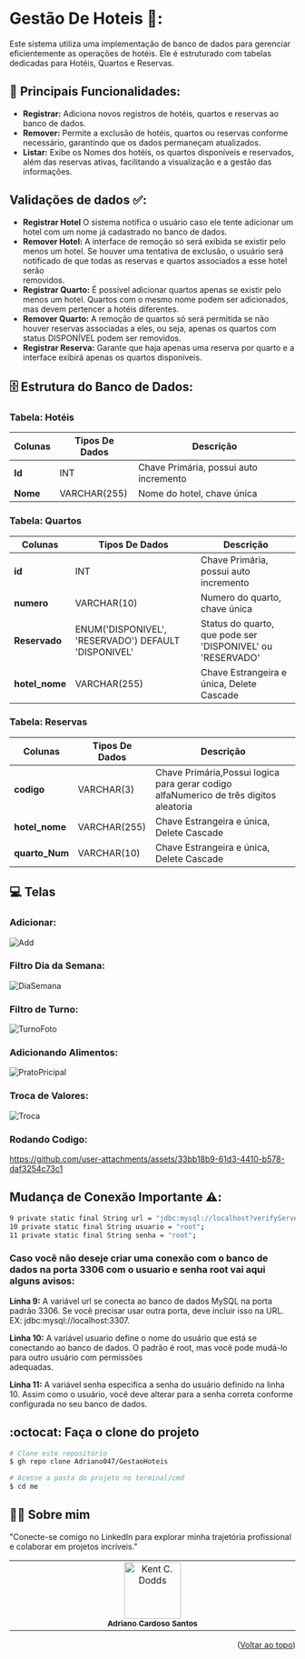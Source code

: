 <a id="readme-top"></a>
# Gestão De Hoteis 🏨:
Este sistema utiliza uma implementação de banco de dados para gerenciar eficientemente as operações de hotéis. Ele é estruturado com tabelas dedicadas para Hotéis, Quartos e Reservas.

## 🔧 Principais Funcionalidades: 
 - **Registrar:** Adiciona novos registros de hotéis, quartos e reservas ao banco de dados.
 - **Remover:** Permite a exclusão de hotéis, quartos ou reservas conforme necessário, garantindo que os dados permaneçam atualizados.
 - **Listar:** Exibe os Nomes dos hotéis, os quartos disponíveis e reservados, além das reservas ativas, facilitando a visualização e a gestão das informações.

## Validações de dados ✅:
- **Registrar Hotel** O sistema notifica o usuário caso ele tente adicionar um hotel com um nome já cadastrado no banco de dados.
- **Remover Hotel:** A interface de remoção só será exibida se existir pelo menos um hotel. Se houver uma tentativa de exclusão, o usuário será notificado de que todas as reservas e quartos associados a esse hotel serão   
    removidos.
- **Registrar Quarto:**  É possível adicionar quartos apenas se existir pelo menos um hotel. Quartos com o mesmo nome podem ser adicionados, mas devem pertencer a hotéis diferentes.
- **Remover Quarto:** A remoção de quartos só será permitida se não houver reservas associadas a eles, ou seja, apenas os quartos com status DISPONÍVEL podem ser removidos.
- **Registrar Reserva:** Garante que haja apenas uma reserva por quarto e a interface exibirá apenas os quartos disponíveis.

## 🗄️ Estrutura do Banco de Dados:
###  Tabela: Hotéis
| Colunas  |  Tipos De Dados  |  Descrição             |
|----------| ---------------- |------------------------|
| **Id**   |       INT        |  Chave Primária, possui auto incremento             |
| **Nome** |  VARCHAR(255)    |  Nome do hotel, chave única                   |

### Tabela: Quartos
| Colunas  |  Tipos De Dados  |  Descrição             |
|----------| ---------------- |------------------------|
| **id**         |       INT        | Chave Primária, possui auto incremento  |
| **numero**     |  VARCHAR(10)   |  Numero do quarto, chave única                      | 
| **Reservado**  |  ENUM('DISPONIVEL', 'RESERVADO') DEFAULT 'DISPONIVEL'        | Status do quarto, que pode ser 'DISPONIVEL' ou 'RESERVADO'            |
| **hotel_nome** |  VARCHAR(255)   |   Chave Estrangeira e única, Delete Cascade                    |

### Tabela: Reservas
| Colunas  |  Tipos De Dados  |  Descrição             |
|----------| ---------------- |------------------------|
| **codigo**     |  VARCHAR(3)      |  Chave Primária,Possui logica para gerar codigo alfaNumerico de três digitos aleatoria |
| **hotel_nome** |  VARCHAR(255)    |  Chave Estrangeira e única, Delete Cascade                      |
| **quarto_Num** |  VARCHAR(10)     |  Chave Estrangeira e única, Delete Cascade                      |

## 💻 Telas 
### Adicionar:
![Add](https://github.com/user-attachments/assets/7e7179ff-618f-4690-a5b9-cce4deb17398)

### Filtro Dia da Semana:
![DiaSemana](https://github.com/user-attachments/assets/96168368-9150-4f59-9d09-fc0af5e3593c)


### Filtro de Turno:
![TurnoFoto](https://github.com/user-attachments/assets/b97a26dc-4ba6-4cd0-9fda-ff8f1d0926ee)

### Adicionando Alimentos:
![PratoPricipal](https://github.com/user-attachments/assets/9068c204-f885-46f4-9cc8-89bb484af716)

### Troca de Valores: 
![Troca](https://github.com/user-attachments/assets/ba29632d-10ab-41e9-a331-395e5b04769a)

### Rodando Codigo:
https://github.com/user-attachments/assets/33bb18b9-61d3-4410-b578-daf3254c73c1

## Mudança de Conexão Importante ⚠️:

```bash
9 private static final String url = "jdbc:mysql://localhost?verifyServerCertificate=false&useSSL=true";
10 private static final String usuario = "root";
11 private static final String senha = "root";

```
### Caso você não deseje criar uma conexão com o banco de dados na porta 3306 com o usuario e senha root vai aqui alguns avisos: 
**Linha 9:** A variável url se conecta ao banco de dados MySQL na porta padrão 3306. Se você precisar usar outra porta, deve incluir isso na URL. EX: jdbc:mysql://localhost:3307.

**Linha 10:** A variável usuario define o nome do usuário que está se conectando ao banco de dados. O padrão é root, mas você pode mudá-lo para outro usuário com permissões  
adequadas.

**Linha 11:** A variável senha especifica a senha do usuário definido na linha 10. Assim como o usuário, você deve alterar para a senha correta conforme configurada no seu banco de dados.

## :octocat: Faça o clone do projeto

```bash
# Clone este repositório
$ gh repo clone Adriano047/GestaoHoteis

# Acesse a pasta do projeto no terminal/cmd
$ cd me

```


## 👨‍🔧 Sobre mim
"Conecte-se comigo no LinkedIn para explorar minha trajetória profissional e colaborar em projetos incríveis."
<table>
  <tbody>
    <tr>
      <td align="center" valign="top" width="14.28%"><a href="https://www.linkedin.com/in/cardosodev047/"><img src="https://media.licdn.com/dms/image/v2/D4D03AQFRff9YjluTHQ/profile-displayphoto-shrink_400_400/profile-displayphoto-shrink_400_400/0/1713879990636?e=2147483647&v=beta&t=AIThEkfC267uJ_bVz5bpXdPbuvQlDzdWdeb4JgeSkxQ" width="100px;" alt="Kent C. Dodds"/><br /><sub><b>Adriano Cardoso Santos</b></sub></a><br />
    </tr>
  </tbody>
</table>

<p align="right">(<a href="#readme-top">Voltar ao topo</a>)</p>





